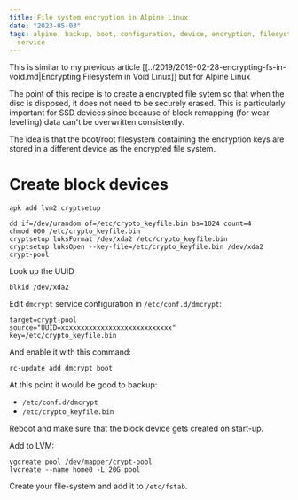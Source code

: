 ```yaml
---
title: File system encryption in Alpine Linux
date: "2023-05-03"
tags: alpine, backup, boot, configuration, device, encryption, filesystem, idea, linux,
  service
---
```

This is similar to my previous article
[[../2019/2019-02-28-encrypting-fs-in-void.md|Encrypting Filesystem in Void Linux]]
but for Alpine Linux

The point of this recipe is to create a encrypted file sytem
so that when the disc is disposed, it does not need to be
securely erased.  This is particularly important for SSD devices
since because of block remapping (for wear levelling) data can't
be overwritten consistently.

The idea is that the boot/root filesystem containing the encryption
keys are stored in a different device as the encrypted file system.


# Create block devices

```
apk add lvm2 cryptsetup

dd if=/dev/urandom of=/etc/crypto_keyfile.bin bs=1024 count=4
chmod 000 /etc/crypto_keyfile.bin
cryptsetup luksFormat /dev/xda2 /etc/crypto_keyfile.bin
cryptsetup luksOpen --key-file=/etc/crypto_keyfile.bin /dev/xda2 crypt-pool

```

Look up the UUID

```
blkid /dev/xda2
```

Edit `dmcrypt` service configuration in `/etc/conf.d/dmcrypt`:


```
target=crypt-pool
source="UUID=xxxxxxxxxxxxxxxxxxxxxxxxxxxx"
key=/etc/crypto_keyfile.bin

```

And enable it with this command:

```
rc-update add dmcrypt boot

```

At this point it would be good to backup:

- `/etc/conf.d/dmcrypt`
- `/etc/crypto_keyfile.bin`


Reboot and make sure that the block device gets created on start-up.

Add to LVM:

```
vgcreate pool /dev/mapper/crypt-pool
lvcreate --name home0 -L 20G pool

```

Create your file-system and add it to `/etc/fstab`.

